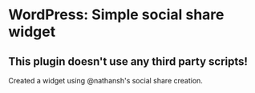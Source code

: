 # WordPress: Simple social share widget #

## This plugin doesn't use any third party scripts! ##

Created a widget using @nathansh's social share creation.